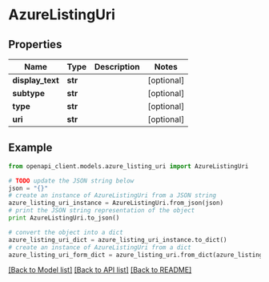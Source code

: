 # AzureListingUri


## Properties
Name | Type | Description | Notes
------------ | ------------- | ------------- | -------------
**display_text** | **str** |  | [optional] 
**subtype** | **str** |  | [optional] 
**type** | **str** |  | [optional] 
**uri** | **str** |  | [optional] 

## Example

```python
from openapi_client.models.azure_listing_uri import AzureListingUri

# TODO update the JSON string below
json = "{}"
# create an instance of AzureListingUri from a JSON string
azure_listing_uri_instance = AzureListingUri.from_json(json)
# print the JSON string representation of the object
print AzureListingUri.to_json()

# convert the object into a dict
azure_listing_uri_dict = azure_listing_uri_instance.to_dict()
# create an instance of AzureListingUri from a dict
azure_listing_uri_form_dict = azure_listing_uri.from_dict(azure_listing_uri_dict)
```
[[Back to Model list]](../README.md#documentation-for-models) [[Back to API list]](../README.md#documentation-for-api-endpoints) [[Back to README]](../README.md)



